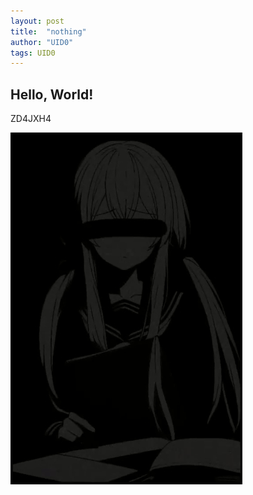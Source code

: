```yaml
---
layout: post
title:  "nothing"
author: "UID0"
tags: UID0
---
```


## Hello, World!

ZD4JXH4

![UID0](https://raw.githubusercontent.com/UID-0000000/UID-0000000.github.io/main/images/uid0.jpg)
